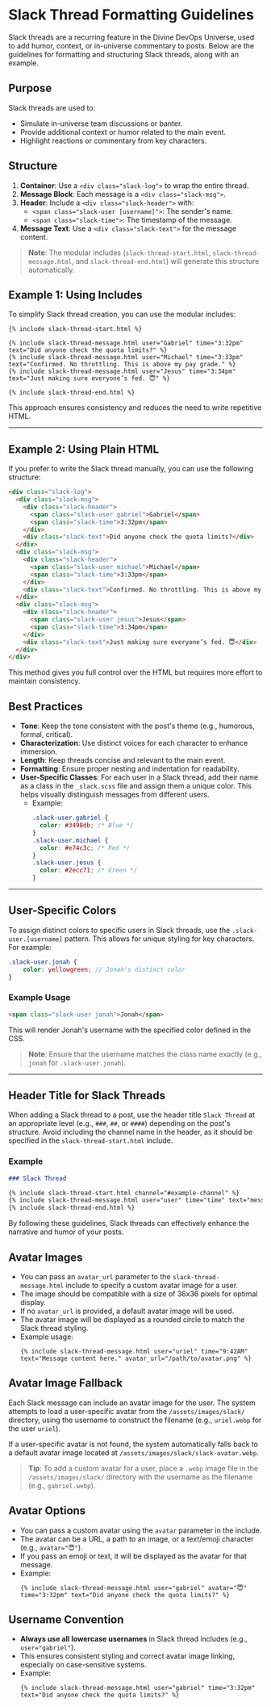 # Slack Thread Formatting Guidelines

Slack threads are a recurring feature in the Divine DevOps Universe, used to add humor, context, or in-universe commentary to posts. Below are the guidelines for formatting and structuring Slack threads, along with an example.

## Purpose
Slack threads are used to:
- Simulate in-universe team discussions or banter.
- Provide additional context or humor related to the main event.
- Highlight reactions or commentary from key characters.

## Structure
1. **Container**: Use a `<div class="slack-log">` to wrap the entire thread.
2. **Message Block**: Each message is a `<div class="slack-msg">`.
3. **Header**: Include a `<div class="slack-header">` with:
   - `<span class="slack-user [username]">`: The sender's name.
   - `<span class="slack-time">`: The timestamp of the message.
4. **Message Text**: Use a `<div class="slack-text">` for the message content.

> **Note**: The modular includes (`slack-thread-start.html`, `slack-thread-message.html`, and `slack-thread-end.html`) will generate this structure automatically.

## Example 1: Using Includes

To simplify Slack thread creation, you can use the modular includes:

```liquid
{% include slack-thread-start.html %}

{% include slack-thread-message.html user="Gabriel" time="3:32pm" text="Did anyone check the quota limits?" %}
{% include slack-thread-message.html user="Michael" time="3:33pm" text="Confirmed. No throttling. This is above my pay grade." %}
{% include slack-thread-message.html user="Jesus" time="3:34pm" text="Just making sure everyone’s fed. 😇" %}

{% include slack-thread-end.html %}
```

This approach ensures consistency and reduces the need to write repetitive HTML.

---

## Example 2: Using Plain HTML

If you prefer to write the Slack thread manually, you can use the following structure:

```html
<div class="slack-log">
  <div class="slack-msg">
    <div class="slack-header">
      <span class="slack-user gabriel">Gabriel</span>
      <span class="slack-time">3:32pm</span>
    </div>
    <div class="slack-text">Did anyone check the quota limits?</div>
  </div>
  <div class="slack-msg">
    <div class="slack-header">
      <span class="slack-user michael">Michael</span>
      <span class="slack-time">3:33pm</span>
    </div>
    <div class="slack-text">Confirmed. No throttling. This is above my pay grade.</div>
  </div>
  <div class="slack-msg">
    <div class="slack-header">
      <span class="slack-user jesus">Jesus</span>
      <span class="slack-time">3:34pm</span>
    </div>
    <div class="slack-text">Just making sure everyone’s fed. 😇</div>
  </div>
</div>
```

This method gives you full control over the HTML but requires more effort to maintain consistency.

## Best Practices
- **Tone**: Keep the tone consistent with the post's theme (e.g., humorous, formal, critical).
- **Characterization**: Use distinct voices for each character to enhance immersion.
- **Length**: Keep threads concise and relevant to the main event.
- **Formatting**: Ensure proper nesting and indentation for readability.
- **User-Specific Classes**: For each user in a Slack thread, add their name as a class in the `_slack.scss` file and assign them a unique color. This helps visually distinguish messages from different users.
  - Example:
    ```scss
    .slack-user.gabriel {
      color: #3498db; /* Blue */
    }
    .slack-user.michael {
      color: #e74c3c; /* Red */
    }
    .slack-user.jesus {
      color: #2ecc71; /* Green */
    }
    ```

---

## User-Specific Colors

To assign distinct colors to specific users in Slack threads, use the `.slack-user.[username]` pattern. This allows for unique styling for key characters. For example:

```scss
.slack-user.jonah {
    color: yellowgreen; // Jonah's distinct color
}
```

### Example Usage

```html
<span class="slack-user jonah">Jonah</span>
```

This will render Jonah's username with the specified color defined in the CSS.

> **Note**: Ensure that the username matches the class name exactly (e.g., `jonah` for `.slack-user.jonah`).

---

## Header Title for Slack Threads

When adding a Slack thread to a post, use the header title `Slack Thread` at an appropriate level (e.g., `###`, `##`, or `####`) depending on the post's structure. Avoid including the channel name in the header, as it should be specified in the `slack-thread-start.html` include.

### Example

```markdown
### Slack Thread

{% include slack-thread-start.html channel="#example-channel" %}
{% include slack-thread-message.html user="user" time="time" text="message" %}
{% include slack-thread-end.html %}
```

By following these guidelines, Slack threads can effectively enhance the narrative and humor of your posts.

## Avatar Images

- You can pass an `avatar_url` parameter to the `slack-thread-message.html` include to specify a custom avatar image for a user.
- The image should be compatible with a size of 36x36 pixels for optimal display.
- If no `avatar_url` is provided, a default avatar image will be used.
- The avatar image will be displayed as a rounded circle to match the Slack thread styling.
- Example usage:
  ```liquid
  {% include slack-thread-message.html user="uriel" time="9:42AM" text="Message content here." avatar_url="/path/to/avatar.png" %}
  ```

## Avatar Image Fallback

Each Slack message can include an avatar image for the user. The system attempts to load a user-specific avatar from the `/assets/images/slack/` directory, using the username to construct the filename (e.g., `uriel.webp` for the user `uriel`).

If a user-specific avatar is not found, the system automatically falls back to a default avatar image located at `/assets/images/slack/slack-avatar.webp`.

> **Tip**: To add a custom avatar for a user, place a `.webp` image file in the `/assets/images/slack/` directory with the username as the filename (e.g., `gabriel.webp`).

## Avatar Options

- You can pass a custom avatar using the `avatar` parameter in the include.
- The avatar can be a URL, a path to an image, or a text/emoji character (e.g., `avatar="😇"`).
- If you pass an emoji or text, it will be displayed as the avatar for that message.
- Example:
  ```liquid
  {% include slack-thread-message.html user="gabriel" avatar="😇" time="3:32pm" text="Did anyone check the quota limits?" %}
  ```

## Username Convention

- **Always use all lowercase usernames** in Slack thread includes (e.g., `user="gabriel"`).
- This ensures consistent styling and correct avatar image linking, especially on case-sensitive systems.
- Example:
  ```liquid
  {% include slack-thread-message.html user="gabriel" time="3:32pm" text="Did anyone check the quota limits?" %}
  ```
